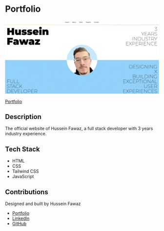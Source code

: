 # Portfolio

![Portfolio](src/images/portfolio.webp)

[Portfolio](https://www.husseinfawaz.ca)

## Description
The official website of Hussein Fawaz, a full stack developer with 3 years industry experience.

## Tech Stack
- HTML
- CSS
- Tailwind CSS
- JavaScript

## Contributions
Designed and built by Hussein Fawaz
- [Portfolio](https://www.husseinfawaz.ca)
- [LinkedIn](https://www.linkedin.com/in/hsnfwz)
- [GitHub](https://www.github.com/hsnfwz)
